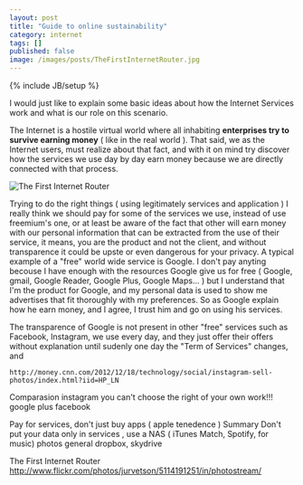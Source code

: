 ```yaml
---
layout: post
title: "Guide to online sustainability"
category: internet 
tags: []
published: false 
image: /images/posts/TheFirstInternetRouter.jpg
---
```

{% include JB/setup %}
<p>
	I would just like to explain some basic ideas about how the Internet Services work and what is our role on this scenario. 
</p>
<p>
	The Internet is a hostile virtual world where all inhabiting <strong>enterprises try to survive earning money</strong> ( like in the real world ). That said, we as the Internet users, must realize about that fact, and with it on mind try discover how the services we use day by day earn money because we are directly connected with that process.
</p>
<img title="The First Internet Router" src="{{ site.production_url }}/images/posts/TheFirstInternetRouter.jpg" alt="The First Internet Router"  />
<p>
	Trying to do the right things ( using legitimately services and application ) I really think we should pay for some of the services we use, instead of use freemium's one, or at least be aware of the fact that other will earn money with our personal information that can be extracted from the use of their service, it means, you are the product and not the client, and without transparence it could be upste or even dangerous for your privacy.
	A typical example of a "free" world wide service is Google. I don't pay anyting becouse I have enough with the resources Google give us for free ( Google, gmail, Google Reader, Google Plus, Google Maps... ) but I understand that I'm the product for Google, and my personal data is used to show me advertises that fit thoroughly with my preferences. So as Google explain how he earn money, and I agree, I trust him and go on using his services.
</p>
<p>
	The transparence of Google is not present in other "free" services such as Facebook, Instagram, we use every day, and they just offer their offers without explanation until sudenly one day the "Term of Services" changes, and 

	http://money.cnn.com/2012/12/18/technology/social/instagram-sell-photos/index.html?iid=HP_LN


</p>

Comparasion
	instagram you can't choose the right of your own work!!!
	google plus facebook

Pay for services, don't just buy apps ( apple tenedence )
Summary
Don't put your data only in services , use a NAS
	( iTunes Match, Spotify, for music)
	photos
	general dropbox, skydrive

The First Internet Router
http://www.flickr.com/photos/jurvetson/5114191251/in/photostream/
